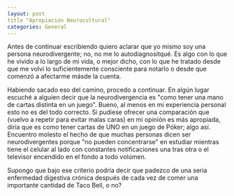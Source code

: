 ```yaml
---
layout: post
title "Apropiación Neurocultural"
categories: General
---
```

Antes de continuar escribiendo quiero aclarar que yo mismo soy una persona neurodivergente; no, no me lo autodiagnositqué. Es algo con lo que he vivido a lo largo de mi vida, o mejor dicho, con lo que he tratado desde que me volví lo suficientemente consciente para notarlo o desde que comenzó a afectarme másde la cuenta.


Habiendo sacado eso del camino, procedo a continuar. En algún lugar escuché a alguien decir que la neurodivergencia es "como tener una mano de cartas distinta en un juego". Bueno, al menos en mi experiencia personal esto no es del todo correcto. Si pudiese ofrecer una comparación que (vuelvo a repetir para evitar malas caras) en mi opinión es más apropiada, diría que es como tener cartas de UNO en un juego de Póker; algo así. Encuentro molesto el hecho de que muchas personas dicen ser neurodivergentes porque "no pueden concentrarse" en estudiar mientras tiene el celular al lado con constantes notificaciones una tras otra o el televisor encendido en el fondo a todo volúmen. 

Supongo que bajo ese criterio podría decir que padezco de una seria enfermedad digestiva crónica después de cada vez de comer una importante cantidad de Taco Bell, o no?